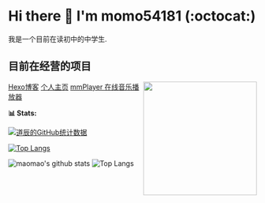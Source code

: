 # Hi there 👋 I'm momo54181 (:octocat:)
我是一个目前在读初中的中学生.
## 目前在经营的项目
<img align='right' src="https://moimger.moudio.top/img/me.jpg" width="230">
<a href="https://blog.moudio.top">Hexo博客</a>
<a href="https://www.moudio.top">个人主页</a>
<a href="https://music.moudio.top">mmPlayer 在线音乐播放器</a>

**📊 Stats:**

[![道辰的GitHub统计数据](https://github-readme-stats.vercel.app/api?username=莫莫&locale=cn&show_icons=true&count_private=true&bg_color=45,191970,B0C4DE&icon_color=6495ED&title_color=6495ED)](https://github.com/momo54181)

[![Top Langs](https://github-readme-stats.vercel.app/api/top-langs/?username=莫莫&layout=compact&locale=cn&show_icons=true&count_private=true&bg_color=45,191970,B0C4DE&title_color=6495ED)](https://github.com/momo54181)


![maomao's github stats](https://github-readme-stats.vercel.app/api?username=momo54181&show_icons=true&hide_title=true&count_private=true)
![Top Langs](https://github-readme-stats.vercel.app/api/top-langs/?username=momo54181&layout=compact)
